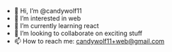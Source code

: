 - 👋 Hi, I’m @candywolf11
- 👀 I’m interested in web
- 🌱 I’m currently learning react
- 💞️ I’m looking to collaborate on exciting stuff
- 📫 How to reach me: candywolf11+web@gmail.com

<!---
candywolf11/candywolf11 is a ✨ special ✨ repository because its `README.md` (this file) appears on your GitHub profile.
You can click the Preview link to take a look at your changes.
--->
